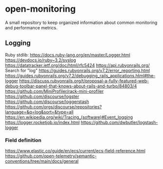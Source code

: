 # open-monitoring
A small repository to keep organized information about common monitoring and performance metrics.

## Logging

Ruby stdlib: https://docs.ruby-lang.org/en/master/Logger.html
https://devdocs.io/ruby~3.2/syslog
https://datatracker.ietf.org/doc/html/rfc5424
https://api.rubyonrails.org/ Search for "log"
https://guides.rubyonrails.org/v7.2/error_reporting.html
https://guides.rubyonrails.org/v7.2/debugging_rails_applications.html#the-logger
https://discuss.rubyonrails.org/t/proposal-a-fully-featured-web-debug-toolbar-panel-that-knows-about-rails-and-turbo/84803/4
https://github.com/MiniProfiler/rack-mini-profiler
https://github.com/discourse/logster
https://github.com/discourse/loggerstash
https://github.com/orgs/discourse/repositories?language=&q=log&sort=&type=all
https://en.wikipedia.org/wiki/Tracing_(software)#Event_logging
https://logger.rocketjob.io/index.html
https://github.com/dwbutler/logstash-logger

### Field definition

https://www.elastic.co/guide/en/ecs/current/ecs-field-reference.html
https://github.com/open-telemetry/semantic-conventions/tree/main/docs/general
